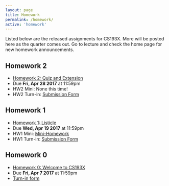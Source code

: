 ```yaml
---
layout: page
title: Homework
permalink: /homework/
active: 'homework'
---
```


Listed below are the released assignments for CS193X. More will be posted here as the quarter comes out. Go to lecture and check the home page for new homework announcements.

## Homework 2
- [Homework 2: Quiz and Extension](2-quiz-ext)
- Due **Fri, Apr 28 2017** at 11:59pm
- HW2 Mini: None this time!
- HW2 Turn-in: [Submission Form](https://goo.gl/forms/p10BEbVMZ1ODqZn03)


## Homework 1
- [Homework 1: Listicle](1-listicle)
- Due **Wed, Apr 19 2017** at 11:59pm
- HW1 Mini: [Mini-Homework](https://goo.gl/forms/h2bwjcItyCCdMXS12)
- HW1 Turn-in: [Submission Form](https://goo.gl/forms/lK8Me9DqLTWtEOZA3)

## Homework 0
- [Homework 0: Welcome to CS193X](0-welcome)
- Due **Fri, Apr 7 2017** at 11:59pm
- [Turn-in form](https://goo.gl/forms/Kqa1m2MgYNC6MQjm1)
